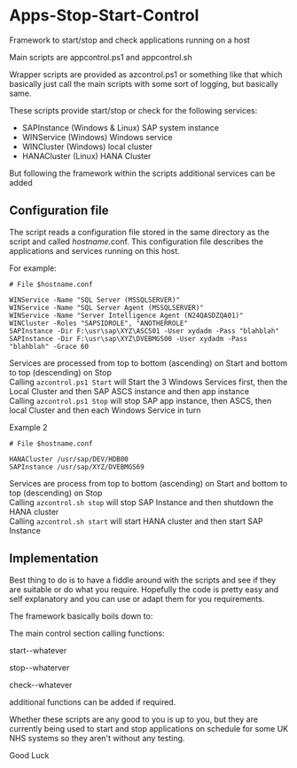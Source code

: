 # Apps-Stop-Start-Control
Framework to start/stop and check applications running on a host

Main scripts are appcontrol.ps1 and appcontrol.sh

Wrapper scripts are provided as azcontrol.ps1 or something like that which basically just call the main scripts with some sort of logging, but basically same.

These scripts provide start/stop or check for the following services:
-	SAPInstance (Windows & Linux)	SAP system instance
-	WINService (Windows)	Windows service
-	WINCluster (Windows)	local cluster
-	HANACluster (Linux)	HANA Cluster

But following the framework within the scripts additional services can be added

## Configuration file
The script reads a configuration file stored in the same directory as the script and called *hostname*.conf. This configuration file describes the applications and services running on this host.<br/>

For example:

```
# File $hostname.conf

WINService -Name "SQL Server (MSSQLSERVER)"
WINService -Name "SQL Server Agent (MSSQLSERVER)"
WINService -Name "Server Intelligence Agent (N24QASDZQA01)"
WINCluster -Roles "SAPSIDROLE", "ANOTHERROLE"
SAPInstance -Dir F:\usr\sap\XYZ\ASCS01 -User xydadm -Pass "blahblah"
SAPInstance -Dir F:\usr\sap\XYZ\DVEBMGS00 -User xydadm -Pass "blahblah" -Grace 60
```
Services are processed from top to bottom (ascending) on Start and bottom to top (descending) on Stop<br/>
Calling ```azcontrol.ps1 Start``` will Start the 3 Windows Services first, then the Local Cluster and then SAP ASCS instance and then app instance<br/>
Calling ```azcontrol.ps1 Stop``` will stop SAP app instance, then ASCS, then local Cluster and then each Windows Service in turn<br/>

Example 2
```
# File $hostname.conf

HANACluster /usr/sap/DEV/HDB00
SAPInstance /usr/sap/XYZ/DVEBMGS69
```
Services are process from top to bottom (ascending) on Start and bottom to top (descending) on Stop<br/>
Calling ```azcontrol.sh stop``` will stop SAP Instance and then shutdown the HANA cluster<br/>
Calling ```azcontrol.sh start``` will start HANA cluster and then start SAP Instance<br/>

## Implementation
Best thing to do is to have a fiddle around with the scripts and see if they are suitable or do what you require. Hopefully the code is pretty easy and self explanatory and you can use or adapt them for you requirements.

The framework basically boils down to:

The main control section calling functions:

start--whatever

stop--whaterver

check--whatever

additional functions can be added if required.

Whether these scripts are any good to you is up to you, but they are currently being used to start and stop applications on schedule for some UK NHS systems so they aren't without any testing.

Good Luck
